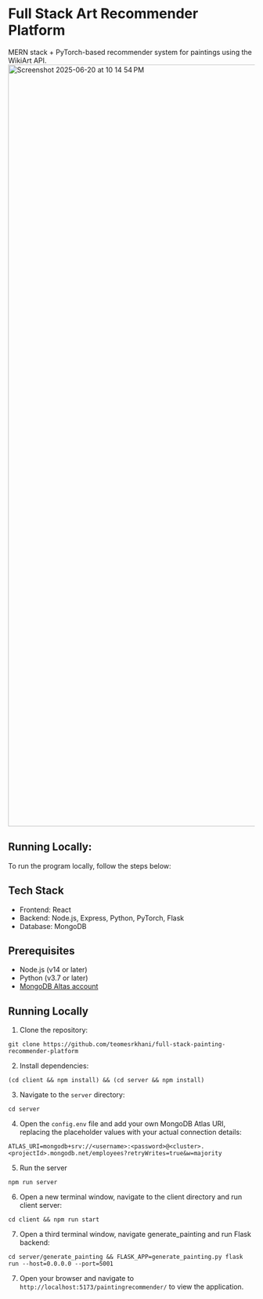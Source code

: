 # Full Stack Art Recommender Platform
MERN stack + PyTorch-based recommender system for paintings using the WikiArt API.
<img width="1552" alt="Screenshot 2025-06-20 at 10 14 54 PM" src="https://github.com/user-attachments/assets/a7dfb800-4feb-4240-a02a-7a9089388a21" />


## Running Locally:
To run the program locally, follow the steps below:

## Tech Stack

- Frontend: React
- Backend: Node.js, Express, Python, PyTorch, Flask
- Database: MongoDB

## Prerequisites

- Node.js (v14 or later)
- Python (v3.7 or later)
- [MongoDB Altas account](https://www.mongodb.com/docs/atlas/getting-started/ 'Link title')

## Running Locally

1. Clone the repository:
```
git clone https://github.com/teomesrkhani/full-stack-painting-recommender-platform
```

2. Install dependencies:
```
(cd client && npm install) && (cd server && npm install)
```

3. Navigate to the `server` directory:
```
cd server
```

4. Open the `config.env` file and add your own MongoDB Atlas URI, replacing the placeholder values with your actual connection details:
```
ATLAS_URI=mongodb+srv://<username>:<password>@<cluster>.<projectId>.mongodb.net/employees?retryWrites=true&w=majority
```

5. Run the server
```
npm run server
```

6. Open a new terminal window, navigate to the client directory and run client server:
```
cd client && npm run start
```

7. Open a third terminal window, navigate generate_painting and run Flask backend:
```
cd server/generate_painting && FLASK_APP=generate_painting.py flask run --host=0.0.0.0 --port=5001
```

7. Open your browser and navigate to `http://localhost:5173/paintingrecommender/` to view the application.
